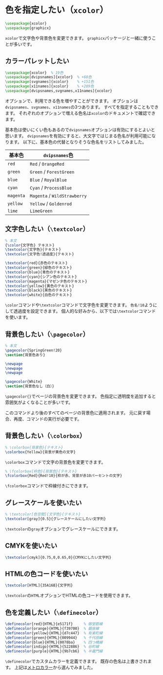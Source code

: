 # 色を指定したい（`xcolor`）

```latex
\usepackage{xcolor}
\usepackage{graphicx}
```

`xcolor`で文字色や背景色を変更できます。
`graphicx`パッケージと一緒に使うことが多いです。

## カラーパレットしたい

```latex
\usepackage{xcolor}  % 19色
\usepackage[dvipsnames]{xcolor}  % +68色
\usepackage[svgnames]{xcolor}    % +151色
\usepackage[x11names]{xcolor}    % +289色
\usepackage[dvipsnames,svgnames,x11names]{xcolor}
```

オプションで、利用できる色を増やすことができます。
オプションは`dvipsnames`、`svgnames`、`x11names`の3つあります。
すべてを指定することもできます。
それぞれのオプションで増える色名は`xcolor`のドキュメントで確認できます。

基本色は使いにくい色もあるので`dvipsnames`オプションは有効にするとよいと思います。
`dvipsnames`を有効にすると、大文字ではじまる色名が利用可能になります。
以下に、基本色の代替となりそうな色名をリストしてみました。

| 基本色 | `dvipsnames`色 |
|---|---|
| `red` | `Red` / `OrangeRed` |
| `green` | `Green` / `ForestGreen` |
| `blue` | `Blue` / `RoyalBlue` |
| `cyan` | `Cyan` / `ProcessBlue` |
| `magenta` | `Magenta` / `WildStrawberry` |
| `yellow` | `Yellow` / `Goldenrod` |
| `lime` | `LimeGreen` |

## 文字色したい（`\textcolor`）

```latex
% 本文
{\color{文字色} テキスト}
\textcolor{文字色}{テキスト}
\textcolor{文字色!透過度}{テキスト}

\textcolor{red}{赤色のテキスト}
\textcolor{green}{緑色のテキスト}
\textcolor{blue}{青色のテキスト}
\textcolor{cyan}{シアン色のテキスト}
\textcolor{magenta}{マゼンタ色のテキスト}
\textcolor{yellow}{黄色のテキスト}
\textcolor{black}{黒色のテキスト}
\textcolor{white}{白色のテキスト}
```

`\color`コマンドや`\textcolor`コマンドで文字色を変更できます。
`色名!10`ようにして透過度を設定できます。
個人的な好みから、以下では`\textcolor`コマンドを使います。

## 背景色したい（`\pagecolor`）

```latex
% 本文
\pagecolor{SpringGreen!20}
\section{背景色あり}

\newpage
\newpage
\newpage

\pagecolor{White}
\section{背景色なし（白）}
```

`\pagecolor{}`でページの背景色を変更できます。
色指定に透明度を追加すると雰囲気がよくなることが多いです。

このコマンドより後のすべてのページの背景色に適用されます。
元に戻す場合、再度、コマンドの実行が必要です。

## 背景色したい（`\colorbox`）

```latex
% \colorbox{背景色}{テキスト}
\colorbox{Yellow}{背景が黄色の文字}
```

`\colorbox`コマンドで文字の背景色を変更できます。

```latex
% \fcolorbox{枠色}{背景色}{テキスト}
\fcolorbox{Red}{Red!10}{枠が赤、背景が赤10パーセントの文字}
```

`\fcolorbox`コマンドで枠線付きにできます。

## グレースケールを使いたい

```latex
% \textcolor[色空間]{文字色}{テキスト}
\textcolor[gray]{0.5}{グレースケールにしたい文字列}
```

`\textcolor`の`gray`オプションでグレースケールにできます。

## CMYKを使いたい

```latex
\textcolor[cmyk]{0.75,0,0.65,0}{CMYKにしたい文字列}
```

## HTMLの色コードを使いたい

```latex
\textcolor[HTML]{35A16B}{文字列}
```

`\textcolor`の`HTML`オプションでHTMLの色コードを使用できます。

## 色を定義したい（`\definecolor`）

```latex
\definecolor{red}{HTML}{e5171f}     % 御堂筋線
\definecolor{orange}{HTML}{f39700}  % 銀座線
\definecolor{yellow}{HTML}{d7c447}  % 有楽町線
\definecolor{green}{HTML}{009944}   % 千代田線
\definecolor{blue}{HTML}{0078ba}    % 四つ橋線
\definecolor{indigo}{HTML}{522886}  % 谷町線
\definecolor{purple}{HTML}{9b7cb6}  % 半蔵門線
```

`\definecolor`でカスタムカラーを定義できます。
既存の色名は上書きされます。
上記は[メトロカラー](https://www.colordic.org/m)から選んでみました。
